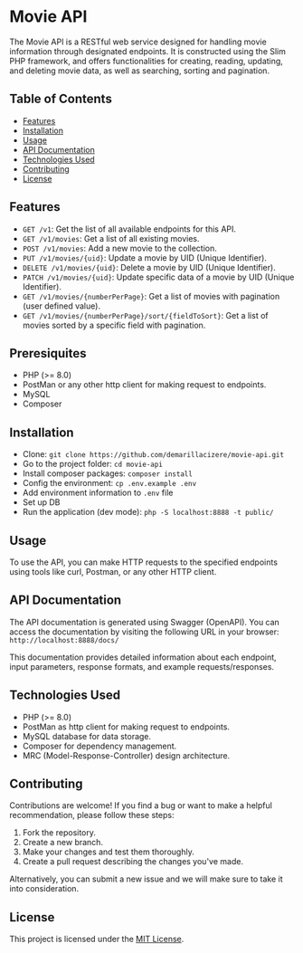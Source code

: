 # Movie API

The Movie API is a RESTful web service designed for handling movie information through designated endpoints. It is constructed using the Slim PHP framework, and offers functionalities for creating, reading, updating, and deleting movie data, as well as searching, sorting and pagination.

## Table of Contents

- [Features](#features)
- [Installation](#installation)
- [Usage](#usage)
- [API Documentation](#api-documentation)
- [Technologies Used](#technologies-used)
- [Contributing](#contributing)
- [License](#license)

## Features

- `GET /v1`: Get the list of all available endpoints for this API.
- `GET /v1/movies`: Get a list of all existing movies.
- `POST /v1/movies`: Add a new movie to the collection.
- `PUT /v1/movies/{uid}`: Update a movie by UID (Unique Identifier).
- `DELETE /v1/movies/{uid}`: Delete a movie by UID (Unique Identifier).
- `PATCH /v1/movies/{uid}`: Update specific data of a movie by UID (Unique Identifier).
- `GET /v1/movies/{numberPerPage}`: Get a list of movies with pagination (user defined value).
- `GET /v1/movies/{numberPerPage}/sort/{fieldToSort}`: Get a list of movies sorted by a specific field with pagination.

## Preresiquites

- PHP (>= 8.0)
- PostMan or any other http client for making request to endpoints.
- MySQL
- Composer

## Installation

- Clone: ```git clone https://github.com/demarillacizere/movie-api.git```
- Go to the project folder: `cd movie-api`
- Install composer packages: `composer install`
- Config the environment: `cp .env.example .env`
- Add environment information to `.env` file
- Set up DB
- Run the application (dev mode): `php -S localhost:8888 -t public/`

## Usage

To use the API, you can make HTTP requests to the specified endpoints using tools like curl, Postman, or any other HTTP client.

## API Documentation

The API documentation is generated using Swagger (OpenAPI). You can access the documentation by visiting the following URL in your browser: `http://localhost:8888/docs/`

This documentation provides detailed information about each endpoint, input parameters, response formats, and example requests/responses.

## Technologies Used

- PHP (>= 8.0)
- PostMan as http client for making request to endpoints.
- MySQL database for data storage.
- Composer for dependency management.
- MRC (Model-Response-Controller) design architecture.

## Contributing

Contributions are welcome! If you find a bug or want to make a helpful recommendation, please follow these steps:

1. Fork the repository.
2. Create a new branch.
3. Make your changes and test them thoroughly.
4. Create a pull request describing the changes you've made.

Alternatively, you can submit a new issue and we will make sure to take it into consideration.

## License

This project is licensed under the [MIT License](LICENSE).